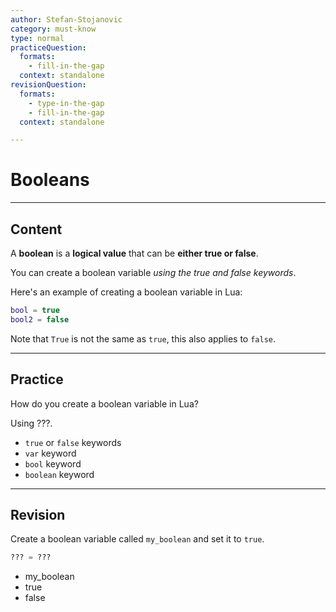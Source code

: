 ```yaml
---
author: Stefan-Stojanovic
category: must-know
type: normal
practiceQuestion:
  formats:
    - fill-in-the-gap
  context: standalone
revisionQuestion:
  formats:
    - type-in-the-gap
    - fill-in-the-gap
  context: standalone

---
```


# Booleans

---
## Content

A **boolean** is a **logical value** that can be **either true or false**. 

You can create a boolean variable *using the true and false keywords*.

Here's an example of creating a boolean variable in Lua:
```lua
bool = true
bool2 = false
```

Note that `True` is not the same as `true`, this also applies to `false`.

---
## Practice

How do you create a boolean variable in Lua?

Using ???.

- `true` or `false` keywords
- `var` keyword
- `bool` keyword
- `boolean` keyword


---
## Revision

Create a boolean variable called `my_boolean` and set it to `true`.

```lua
??? = ???
```

- my_boolean
- true
- false


